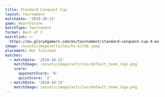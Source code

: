 ```yaml
---
title: Standard Conquest Cup
layout: tournament
matchdate: '2018-10-13'
game: Hearthstone
matchType: Tournament
format: Best of 3
matchlink: >-
  https://eu.glory4gamers.com/en/tournament/standard-conquest-cup-4-en-98660/infos
image: /assets/image/articles/hs-bilde.jpeg
placement: Not finished
matches:
  - matchDate: '2018-10-13'
    matchImage: /assets/image/articles/default_team_logo.png
    score:
      opponentScore: '0'
      quixzScore: '2'
  - matchDate: '2018-10-13'
    matchImage: /assets/image/articles/default_team_logo.png
---
```


